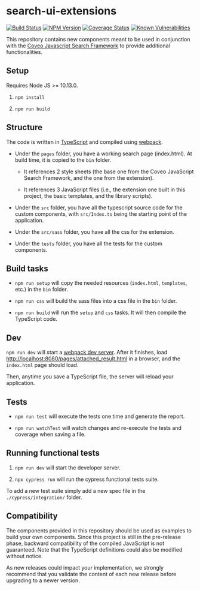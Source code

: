 # search-ui-extensions

[![Build Status](https://travis-ci.org/coveo/search-ui-extensions.svg?branch=master)](https://travis-ci.org/coveo/search-ui-extensions)
[![NPM Version](https://img.shields.io/npm/v/coveo-search-ui-extensions.svg)](https://www.npmjs.com/package/coveo-search-ui-extensions)
[![Coverage Status](https://coveralls.io/repos/github/coveo/search-ui-extensions/badge.svg?branch=master)](https://coveralls.io/github/coveo/search-ui-extensions?branch=master)
[![Known Vulnerabilities](https://snyk.io/test/github/coveo/search-ui-extensions/badge.svg?targetFile=package.json)](https://snyk.io/test/github/coveo/search-ui-extensions?targetFile=package.json)

This repository contains new components meant to be used in conjunction with the [Coveo Javascript Search Framework](https://github.com/coveo/search-ui) to provide additional functionalities.

## Setup

Requires Node JS >= 10.13.0.

1. `npm install`

2. `npm run build`

## Structure

The code is written in [TypeScript](http://www.typescriptlang.org/) and compiled using [webpack](https://webpack.github.io/).

-   Under the `pages` folder, you have a working search page (index.html). At build time, it is copied to the `bin` folder.

    -   It references 2 style sheets (the base one from the Coveo JavaScript Search Framework, and the one from the extension).

    -   It references 3 JavaScript files (i.e., the extension one built in this project, the basic templates, and the library scripts).

-   Under the `src` folder, you have all the typescript source code for the custom components, with `src/Index.ts` being the starting point of the application.

-   Under the `src/sass` folder, you have all the css for the extension.

-   Under the `tests` folder, you have all the tests for the custom components.

## Build tasks

-   `npm run setup` will copy the needed resources (`index.html`, `templates`, etc.) in the `bin` folder.

-   `npm run css` will build the sass files into a css file in the `bin` folder.

-   `npm run build` will run the `setup` and `css` tasks. It will then compile the TypeScript code.

## Dev

`npm run dev` will start a [webpack dev server](https://webpack.github.io/docs/webpack-dev-server.html). After it finishes, load [http://localhost:8080/pages/attached_result.html](http://localhost:8080/pages/attached_result.html) in a browser, and the `index.html` page should load.

Then, anytime you save a TypeScript file, the server will reload your application.

## Tests

-   `npm run test` will execute the tests one time and generate the report.

-   `npm run watchTest` will watch changes and re-execute the tests and coverage when saving a file.

## Running functional tests

1. `npm run dev` will start the developer server.

2. `npx cypress run` will run the cypress functional tests suite.

To add a new test suite simply add a new spec file in the `./cypress/integration/` folder.

## Compatibility

The components provided in this repository should be used as examples to build your own components. Since this project is still in the pre-release phase, backward compatibility of the compiled JavaScript is not guaranteed. Note that the TypeScript definitions could also be modified without notice.

As new releases could impact your implementation, we strongly recommend that you validate the content of each new release before upgrading to a newer version.
